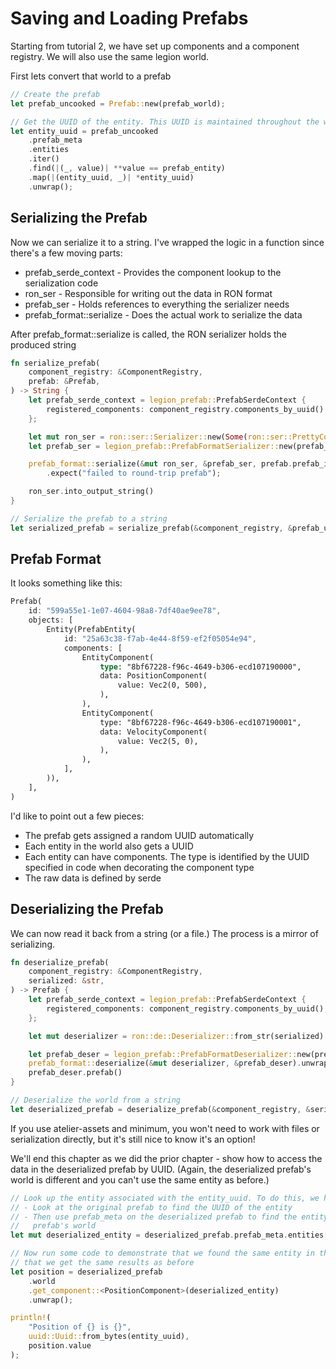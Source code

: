 # Saving and Loading Prefabs

Starting from tutorial 2, we have set up components and a component registry. We will also use the same legion world.

First lets convert that world to a prefab

```rust
// Create the prefab
let prefab_uncooked = Prefab::new(prefab_world);

// Get the UUID of the entity. This UUID is maintained throughout the whole chain.
let entity_uuid = prefab_uncooked
    .prefab_meta
    .entities
    .iter()
    .find(|(_, value)| **value == prefab_entity)
    .map(|(entity_uuid, _)| *entity_uuid)
    .unwrap();
```

## Serializing the Prefab

Now we can serialize it to a string. I've wrapped the logic in a function since there's a few moving parts:
 * prefab_serde_context - Provides the component lookup to the serialization code
 * ron_ser - Responsible for writing out the data in RON format
 * prefab_ser - Holds references to everything the serializer needs
 * prefab_format::serialize - Does the actual work to serialize the data

After prefab_format::serialize is called, the RON serializer holds the produced string

```rust
fn serialize_prefab(
    component_registry: &ComponentRegistry,
    prefab: &Prefab,
) -> String {
    let prefab_serde_context = legion_prefab::PrefabSerdeContext {
        registered_components: component_registry.components_by_uuid(),
    };

    let mut ron_ser = ron::ser::Serializer::new(Some(ron::ser::PrettyConfig::default()), true);
    let prefab_ser = legion_prefab::PrefabFormatSerializer::new(prefab_serde_context, prefab);

    prefab_format::serialize(&mut ron_ser, &prefab_ser, prefab.prefab_id())
        .expect("failed to round-trip prefab");

    ron_ser.into_output_string()
}

// Serialize the prefab to a string
let serialized_prefab = serialize_prefab(&component_registry, &prefab_uncooked);
```

## Prefab Format

It looks something like this:

```rust
Prefab(
    id: "599a55e1-1e07-4604-98a8-7df40ae9ee78",
    objects: [
        Entity(PrefabEntity(
            id: "25a63c38-f7ab-4e44-8f59-ef2f05054e94",
            components: [
                EntityComponent(
                    type: "8bf67228-f96c-4649-b306-ecd107190000",
                    data: PositionComponent(
                        value: Vec2(0, 500),
                    ),
                ),
                EntityComponent(
                    type: "8bf67228-f96c-4649-b306-ecd107190001",
                    data: VelocityComponent(
                        value: Vec2(5, 0),
                    ),
                ),
            ],
        )),
    ],
)
```

I'd like to point out a few pieces:
 * The prefab gets assigned a random UUID automatically
 * Each entity in the world also gets a UUID
 * Each entity can have components. The type is identified by the UUID specified in
   code when decorating the component type
 * The raw data is defined by serde

## Deserializing the Prefab

We can now read it back from a string (or a file.) The process is a mirror of serializing.

```rust
fn deserialize_prefab(
    component_registry: &ComponentRegistry,
    serialized: &str,
) -> Prefab {
    let prefab_serde_context = legion_prefab::PrefabSerdeContext {
        registered_components: component_registry.components_by_uuid(),
    };

    let mut deserializer = ron::de::Deserializer::from_str(serialized).unwrap();

    let prefab_deser = legion_prefab::PrefabFormatDeserializer::new(prefab_serde_context);
    prefab_format::deserialize(&mut deserializer, &prefab_deser).unwrap();
    prefab_deser.prefab()
}

// Deserialize the world from a string
let deserialized_prefab = deserialize_prefab(&component_registry, &serialized_prefab);
```

If you use atelier-assets and minimum, you won't need to work with files or serialization directly,
but it's still nice to know it's an option!

We'll end this chapter as we did the prior chapter - show how to access the data in the deserialized
prefab by UUID. (Again, the deserialized prefab's world is different and you can't use the same entity
as before.)

```rust
// Look up the entity associated with the entity_uuid. To do this, we have to:
// - Look at the original prefab to find the UUID of the entity
// - Then use prefab_meta on the deserialized prefab to find the entity in the deserialized
//   prefab's world
let mut deserialized_entity = deserialized_prefab.prefab_meta.entities[&entity_uuid];

// Now run some code to demonstrate that we found the same entity in the deserialized world and
// that we get the same results as before
let position = deserialized_prefab
    .world
    .get_component::<PositionComponent>(deserialized_entity)
    .unwrap();

println!(
    "Position of {} is {}",
    uuid::Uuid::from_bytes(entity_uuid),
    position.value
);
```